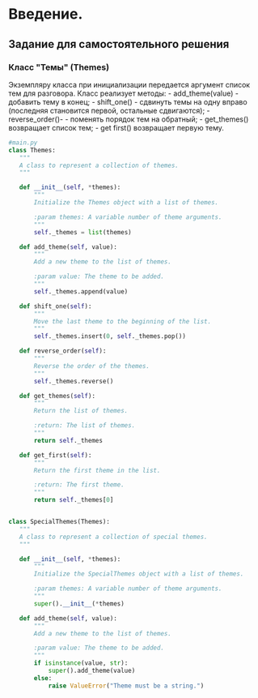 # Введение.
## Задание для самостоятельного решения

### Класс "Темы" (Themes)

Экземпляру класса при инициализации передается аргумент список тем для
разговора.
Класс реализует методы:
\- add_theme(value) - добавить тему в конец;
\- shift_one() - сдвинуть темы на одну вправо (последняя становится первой, остальные сдвигаются);
\- reverse_order()- - поменять порядок тем на обратный;
\- get_themes() возвращает список тем;
\- get first() возвращает первую тему.


```PYTHON
#main.py
class Themes:
   """
   A class to represent a collection of themes.
   """

   def __init__(self, *themes):
       """
       Initialize the Themes object with a list of themes.

       :param themes: A variable number of theme arguments.
       """
       self._themes = list(themes)

   def add_theme(self, value):
       """
       Add a new theme to the list of themes.

       :param value: The theme to be added.
       """
       self._themes.append(value)

   def shift_one(self):
       """
       Move the last theme to the beginning of the list.
       """
       self._themes.insert(0, self._themes.pop())

   def reverse_order(self):
       """
       Reverse the order of the themes.
       """
       self._themes.reverse()

   def get_themes(self):
       """
       Return the list of themes.

       :return: The list of themes.
       """
       return self._themes

   def get_first(self):
       """
       Return the first theme in the list.

       :return: The first theme.
       """
       return self._themes[0]


class SpecialThemes(Themes):
   """
   A class to represent a collection of special themes.
   """

   def __init__(self, *themes):
       """
       Initialize the SpecialThemes object with a list of themes.

       :param themes: A variable number of theme arguments.
       """
       super().__init__(*themes)

   def add_theme(self, value):
       """
       Add a new theme to the list of themes.

       :param value: The theme to be added.
       """
       if isinstance(value, str):
           super().add_theme(value)
       else:
           raise ValueError("Theme must be a string.")
```


